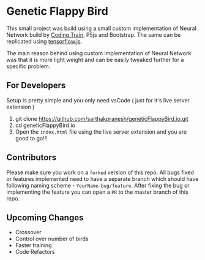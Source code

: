 # Genetic Flappy Bird
This small project was build using a small custom implementation of Neural Network build by [Coding Train](https://github.com/CodingTrain/Toy-Neural-Network-JS/), P5js and Bootstrap. The same can be replicated using [tensorflow.js](https://www.tensorflow.org/js).
<p>
The main reason behind using custom implementation of Neural Network was that it is more light weight and can be easily tweaked further for a specific problem.
</p>

## For Developers
Setup is pretty simple and you only need vsCode ( just for it's live server extension )
1. git clone https://github.com/sarthakpranesh/geneticFlappyBird.io.git
2. cd geneticFlappyBird.io
3. Open the `index.html` file using the live server extension and you are good to go!!!

## Contributors
Please make sure you work on a `forked` version of this repo. All bugs fixed or features implemented need to have a separate branch which should have following naming scheme - `YourName-bug/feature`. After fixing the bug or implementing the feature you can open a `PR` to the master branch of this repo.

## Upcoming Changes
- Crossover
- Control over number of birds
- Faster training
- Code Refactors

